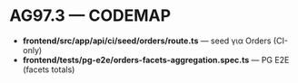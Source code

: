 # AG97.3 — CODEMAP
- **frontend/src/app/api/ci/seed/orders/route.ts** — seed για Orders (CI-only)
- **frontend/tests/pg-e2e/orders-facets-aggregation.spec.ts** — PG E2E (facets totals)
